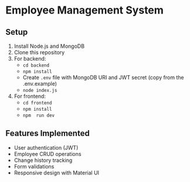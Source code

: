 # Employee Management System

## Setup
1. Install Node.js and MongoDB
2. Clone this repository
3. For backend:
   - `cd backend`
   - `npm install`
   - Create `.env` file with MongoDB URI and JWT secret (copy from the .env.example)
   - `node index.js`
4. For frontend:
   - `cd frontend`
   - `npm install`
   - `npm  run dev`

## Features Implemented
- User authentication (JWT)
- Employee CRUD operations
- Change history tracking
- Form validations
- Responsive design with Material UI